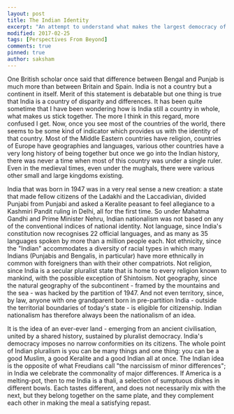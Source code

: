 ```yaml
---
layout: post
title: The Indian Identity
excerpt: "An attempt to understand what makes the largest democracy of the world stay united against all odds "
modified: 2017-02-25
tags: [Perspectives From Beyond]
comments: true
pinned: true
author: saksham
---
```


One British scholar once said that difference between Bengal and Punjab is much more than between Britain and Spain. India is not a country but a continent in itself. Merit of this statement is debatable but one thing is true that India is a country of disparity and differences. It has been quite sometime that I have been wondering how is India still a country in whole, what makes us stick together. The more I think in this regard, more confused I get. Now, once you see most of the countries of the world, there seems to be some kind of indicator which provides us with the identity of that country. Most of the Middle Eastern countries have religion, countries of Europe have geographies and languages, various other countries have a very long history of being together but once we go into the Indian history, there was never a time when most of this country was under a single ruler. Even in the medieval times, even under the mughals, there were various other small and large kingdoms existing. 


India that was born in 1947 was in a very real sense a new creation: a state that made fellow citizens of the Ladakhi and the Laccadivian, divided Punjabi from Punjabi and asked a Keralite peasant to feel allegiance to a Kashmiri Pandit ruling in Delhi, all for the first time. So under Mahatma Gandhi and Prime Minister Nehru, Indian nationalism was not based on any of the conventional indices of national identity. Not language, since India's constitution now recognises 22 official languages, and as many as 35 languages spoken by more than a million people each. Not ethnicity, since the "Indian" accommodates a diversity of racial types in which many Indians (Punjabis and Bengalis, in particular) have more ethnically in common with foreigners than with their other compatriots. Not religion, since India is a secular pluralist state that is home to every religion known to mankind, with the possible exception of Shintoism. Not geography, since the natural geography of the subcontinent - framed by the mountains and the sea - was hacked by the partition of 1947. And not even territory, since, by law, anyone with one grandparent born in pre-partition India - outside the territorial boundaries of today's state - is eligible for citizenship. Indian nationalism has therefore always been the nationalism of an idea.


It is the idea of an ever-ever land - emerging from an ancient civilisation, united by a shared history, sustained by pluralist democracy. India's democracy imposes no narrow conformities on its citizens. The whole point of Indian pluralism is you can be many things and one thing: you can be a good Muslim, a good Keralite and a good Indian all at once. The Indian idea is the opposite of what Freudians call "the narcissism of minor differences"; in India we celebrate the commonality of major differences. If America is a melting-pot, then to me India is a thali, a selection of sumptuous dishes in different bowls. Each tastes different, and does not necessarily mix with the next, but they belong together on the same plate, and they complement each other in making the meal a satisfying repast.

